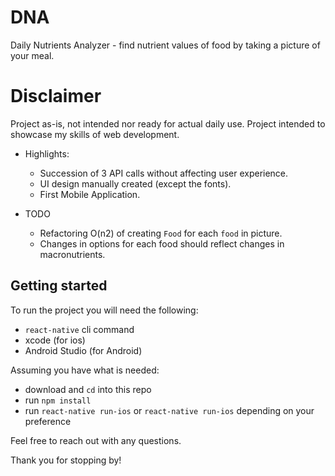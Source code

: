 # DNA
Daily Nutrients Analyzer - find nutrient values of food by taking a picture of your meal.

# Disclaimer
Project as-is, not intended nor ready for actual daily use. Project intended to showcase my skills of web development.

- Highlights: 
  * Succession of 3 API calls without affecting user experience.
  * UI design manually created (except the fonts).
  * First Mobile Application.

- TODO
  * Refactoring O(n2) of creating `Food` for each `food` in picture.
  * Changes in options for each food should reflect changes in macronutrients.

## Getting started
To run the project you will need the following:
- `react-native` cli command
- xcode (for ios)
- Android Studio (for Android)

Assuming you have what is needed:
- download and `cd` into this repo
- run `npm install`
- run `react-native run-ios` or `react-native run-ios` depending on your preference

Feel free to reach out with any questions.

Thank you for stopping by!

